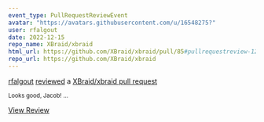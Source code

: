 ```yaml
---
event_type: PullRequestReviewEvent
avatar: "https://avatars.githubusercontent.com/u/16548275?"
user: rfalgout
date: 2022-12-15
repo_name: XBraid/xbraid
html_url: https://github.com/XBraid/xbraid/pull/85#pullrequestreview-1218455478
repo_url: https://github.com/XBraid/xbraid
---
```


<a href='https://github.com/rfalgout' target='_blank'>rfalgout</a> <a href='https://github.com/XBraid/xbraid/pull/85#pullrequestreview-1218455478' target='_blank'>reviewed</a> a <a href='https://github.com/XBraid/xbraid/pull/85' target='_blank'>XBraid/xbraid pull request</a>

<small>Looks good, Jacob!...</small>

<a href='https://github.com/XBraid/xbraid/pull/85#pullrequestreview-1218455478' target='_blank'>View Review</a>